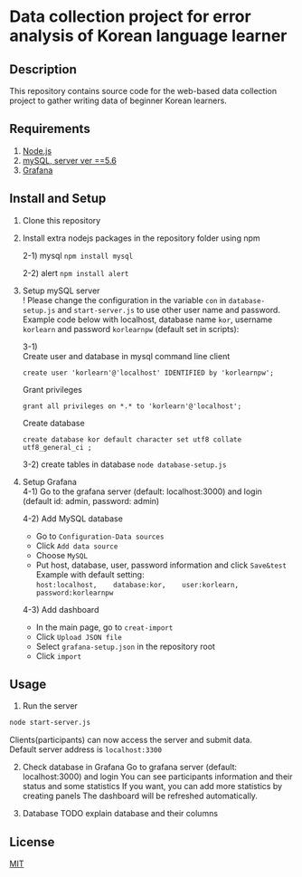 # Data collection project for error analysis of Korean language learner

## Description
This repository contains source code for the web-based data collection project to gather writing data of beginner Korean learners.

  

  
## Requirements
1. [Node.js](https://nodejs.org/en/)  
2. [mySQL, server ver ==5.6](https://dev.mysql.com/downloads/mysql/)
3. [Grafana](https://grafana.com/grafana/download?pg=get&plcmt=selfmanaged-box1-cta1)


## Install and Setup

1. Clone this repository
  
2. Install extra nodejs packages in the repository folder using npm

    2-1) mysql
          ```
          npm install mysql
          ```

   2-2) alert
          ```
          npm install alert
          ```

  
3. Setup mySQL server  
! Please change the configuration in the variable `con` in `database-setup.js` and `start-server.js` to use other user name and password.
Example code below with localhost, database name `kor`, username `korlearn` and password `korlearnpw` (default set in scripts):   
   
    3-1)   
    Create user and database in mysql command line client  


    ```
    create user 'korlearn'@'localhost' IDENTIFIED by 'korlearnpw';
    ```

    Grant privileges
    ```
    grant all privileges on *.* to 'korlearn'@'localhost';
    ```

    Create database
    ```
    create database kor default character set utf8 collate utf8_general_ci ;
    ```




    3-2) create tables in database
      `
      node database-setup.js
      `

4. Setup Grafana  
      4-1) Go to the grafana server (default: localhost:3000) and login  
      (default id: admin, password: admin)

      4-2) Add MySQL database
      - Go to `Configuration-Data sources`
      - Click `Add data source`
      - Choose `MySQL`
      - Put host, database, user, password information and click `Save&test`   
        Example with default setting:   
            ```
            host:localhost,   
            database:kor,   
            user:korlearn,   
            password:korlearnpw
            ```

      4-3) Add dashboard
      - In the main page, go to `creat-import`
      - Click `Upload JSON file`
      - Select `grafana-setup.json` in the repository root
      - Click `import`


## Usage

1. Run the server
```bash
node start-server.js
```
Clients(participants) can now access the server and submit data.  
Default server address is `localhost:3300`


2. Check database in Grafana
Go to grafana server (default: localhost:3000) and login
You can see participants information and their status and some statistics
If you want, you can add more statistics by creating panels
The dashboard will be refreshed automatically.

3. Database
TODO explain database and their columns



## License
[MIT](https://choosealicense.com/licenses/mit/)
